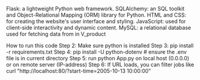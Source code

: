

Flask: a lightweight Python web framework.
SQLAlchemy: an SQL toolkit and Object-Relational Mapping (ORM) library for Python.
HTML and CSS: for creating the website's user interface and styling.
JavaScript: used for client-side interactivity and dynamic content.
MySQL: a relational database used for fetching data from in V_product 

How to run this code
Step 2: Make sure python is installed
Step 3: pip install -r requirements.txt
Step 4: pip install -U python-dotenv # ensure the .env file is in current directory
Step 5: run python App.py on local host (0.0.0.0) or on remote server (IP-address)
Step 6: If URL loads, you can filter jobs like
curl "http://localhost:80/?start-time=2005-10-13 10:00:00"

